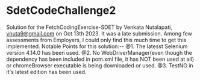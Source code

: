 # SdetCodeChallenge2
Solution for the FetchCodingExercise-SDET by Venkata Nutalapati, vnuta9@gmail.com on Oct 13th 2023. It was a late submission. Among few assessments from Employers, I could only find this much time to get this implemented.
Notable Points for this solution:--
@1. The latesst Selenium version 4.14.0 has been used.
@2. No WebDriverManager(even though the dependency has been included in pom.xml file, it has NOT been used at all) or chromeBrowser executable is being downloaded or used.
@3. TestNG in it's latest edition has been used.
